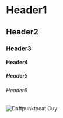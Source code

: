 # Header1
## Header2
### Header3
#### Header4
##### Header5
###### Header6

![Daftpunktocat Guy](https://octodex.github.com/images/daftpunktocat-guy.gif)
